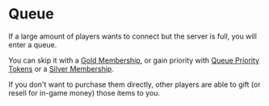# Queue
If a large amount of players wants to connect but the server is full, you will enter a queue.

You can skip it with a [Gold Membership](https://store.gtacnr.net/category/subscriptions), or gain priority with [Queue Priority Tokens](https://store.gtacnr.net/category/gifts) or a [Silver Membership](https://store.gtacnr.net/category/subscriptions).

If you don't want to purchase them directly, other players are able to gift (or resell for in-game money) those items to you.